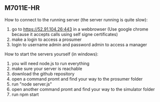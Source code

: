 ## M7011E-HR

How to connect to the running server (the server running is quite slow):

1.	go to https://52.91.104.26:443 in a webbrowser (Use google chrome because it accepts calls using self signe certificates)
2.	make a login to access a prosumer
3. 	login to username admin and password admin to access a manager


How to start the servers yourself (in windows):

1.	you will need node.js to run everything
2.	make sure your server is reachable
2.	download the github repository
3.	open a command promt and find your way to the prosumer folder
4.	run "node server.js"
5.	open another command promt and find your way to the simulator folder
6.	run npm start
